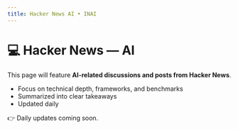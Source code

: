 ```yaml
---
title: Hacker News AI • INAI
---
```


# 💻 Hacker News — AI

This page will feature **AI-related discussions and posts from Hacker News**.

- Focus on technical depth, frameworks, and benchmarks
- Summarized into clear takeaways
- Updated daily

👉 Daily updates coming soon.

